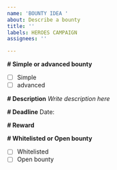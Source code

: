 ```yaml
---
name: 'BOUNTY IDEA '
about: Describe a bounty
title: ''
labels: HEROES CAMPAIGN
assignees: ''

---
```


**# Simple or advanced bounty**
- [ ] Simple
- [ ] advanced

**# Description**
_Write description here_


**# Deadline**
Date: 

**# Reward**


**# Whitelisted or Open bounty**
- [ ] Whitelisted
- [ ] Open bounty
